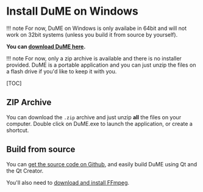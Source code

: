 # Install DuME on Windows

!!! note
    For now, DuME on Windows is only availabe in 64bit and will not work on 32bit systems (unless you build it from source by yourself).

**You can [download DuME here](https://rainboxlab.org/tools/dume/).**

!!! note
    For now, only a zip archive is available and there is no installer provided. DuME is a portable application and you can just unzip the files on a flash drive if you'd like to keep it with you.

[TOC]

## ZIP Archive

You can download the `.zip` archive and just unzip **all** the files on your computer. Double click on DuME.exe to launch the application, or create a shortcut.

## Build from source

You can [get the source code on Github](https://github.com/Rainbox-dev/DuME), and easily build DuME using Qt and the Qt Creator.

You'll also need to [download and install FFmpeg](https://ffmpeg.org/download.html#build-windows).
